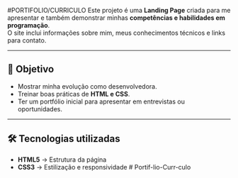 #PORTIFOLIO/CURRICULO
Este projeto é uma **Landing Page** criada para me apresentar e também demonstrar minhas **competências e habilidades em programação**.  
O site inclui informações sobre mim, meus conhecimentos técnicos e links para contato.

---

## 🚀 Objetivo
- Mostrar minha evolução como desenvolvedora.
- Treinar boas práticas de **HTML e CSS**.
- Ter um portfólio inicial para apresentar em entrevistas ou oportunidades.

---

## 🛠️ Tecnologias utilizadas
- **HTML5** → Estrutura da página  
- **CSS3** → Estilização e responsividade # Portif-lio-Curr-culo
